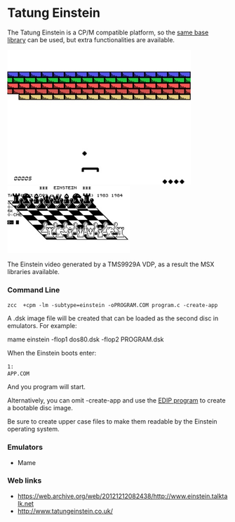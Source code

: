 #  Tatung Einstein

The Tatung Einstein is a CP/M compatible platform, so the [same base library](Platform---CPM) can be used, but extra functionalities are available.

![](images/platform/einstein-wall.jpg)
![](images/platform/einstein.jpg)

The Einstein video generated by a TMS9929A VDP, as a result the MSX libraries available.

### Command Line

    zcc  +cpm -lm -subtype=einstein -oPROGRAM.COM program.c -create-app

A .dsk image file will be created that can be loaded as the second disc in emulators. For example:

   mame einstein -flop1 dos80.dsk -flop2 PROGRAM.dsk

When the Einstein boots enter:

```
1:
APP.COM
```

And you program will start. 

Alternatively, you can omit -create-app and use the [EDIP program](http://www.einstein.talktalk.net/edip.html) to create a bootable disc image.

Be sure to create upper case files to make them readable by the Einstein operating system.


### Emulators

* Mame

### Web links

* https://web.archive.org/web/20121212082438/http://www.einstein.talktalk.net
* http://www.tatungeinstein.co.uk/
